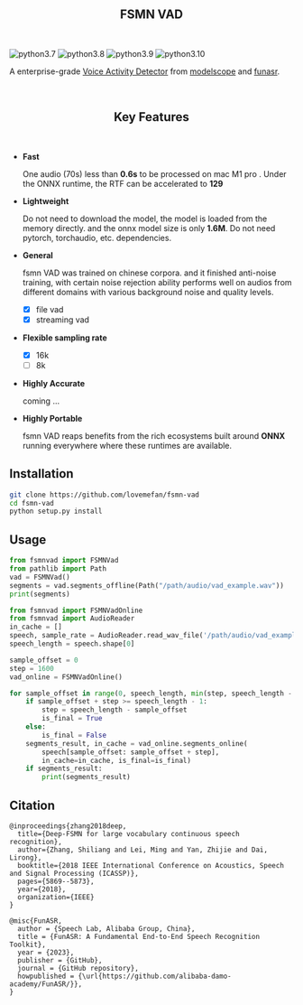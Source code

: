 

<br/>
<h2 align="center">FSMN VAD</h2>
<br/>


![python3.7](https://img.shields.io/badge/python-3.7-green.svg)
![python3.8](https://img.shields.io/badge/python-3.8-green.svg)
![python3.9](https://img.shields.io/badge/python-3.9-green.svg)
![python3.10](https://img.shields.io/badge/python-3.10-green.svg)



  A enterprise-grade [Voice Activity Detector](https://en.wikipedia.org/wiki/Voice_activity_detection) from [modelscope](https://www.modelscope.cn/models/damo/speech_fsmn_vad_zh-cn-16k-common-pytorch/summary) and [funasr](https://github.com/alibaba-damo-academy/FunASR/).



<br/>
<h2 align="center">Key Features</h2>
<br/>

- **Fast**

  One audio (70s) less than **0.6s** to be processed on mac M1 pro . Under the ONNX runtime, the RTF can be accelerated to **129**

- **Lightweight**

  Do not need to download the model, the model is loaded from the memory directly.
  and the onnx model size is only **1.6M**.
  Do not need pytorch, torchaudio, etc. dependencies.

- **General**
  
  fsmn VAD was trained on chinese corpora. and it finished anti-noise training, with certain noise rejection ability performs well on audios from different domains with various background noise and quality levels.
  - [x] file vad
  - [x] streaming vad
- **Flexible sampling rate**
  
  - [x] 16k
  - [ ] 8k
 
- **Highly Accurate**

  coming ... 
  
- **Highly Portable**

  fsmn VAD reaps benefits from the rich ecosystems built around **ONNX** running everywhere where these runtimes are available.



## Installation

```bash
git clone https://github.com/lovemefan/fsmn-vad
cd fsmn-vad
python setup.py install
```

## Usage

```python
from fsmnvad import FSMNVad
from pathlib import Path
vad = FSMNVad()
segments = vad.segments_offline(Path("/path/audio/vad_example.wav"))
print(segments)
```

```python
from fsmnvad import FSMNVadOnline
from fsmnvad import AudioReader
in_cache = []
speech, sample_rate = AudioReader.read_wav_file('/path/audio/vad_example.wav')
speech_length = speech.shape[0]

sample_offset = 0
step = 1600
vad_online = FSMNVadOnline()

for sample_offset in range(0, speech_length, min(step, speech_length - sample_offset)):
    if sample_offset + step >= speech_length - 1:
        step = speech_length - sample_offset
        is_final = True
    else:
        is_final = False
    segments_result, in_cache = vad_online.segments_online(
        speech[sample_offset: sample_offset + step],
        in_cache=in_cache, is_final=is_final)
    if segments_result:
        print(segments_result)
```

## Citation
```
@inproceedings{zhang2018deep,
  title={Deep-FSMN for large vocabulary continuous speech recognition},
  author={Zhang, Shiliang and Lei, Ming and Yan, Zhijie and Dai, Lirong},
  booktitle={2018 IEEE International Conference on Acoustics, Speech and Signal Processing (ICASSP)},
  pages={5869--5873},
  year={2018},
  organization={IEEE}
}
```
```
@misc{FunASR,
  author = {Speech Lab, Alibaba Group, China},
  title = {FunASR: A Fundamental End-to-End Speech Recognition Toolkit},
  year = {2023},
  publisher = {GitHub},
  journal = {GitHub repository},
  howpublished = {\url{https://github.com/alibaba-damo-academy/FunASR/}},
}

```
